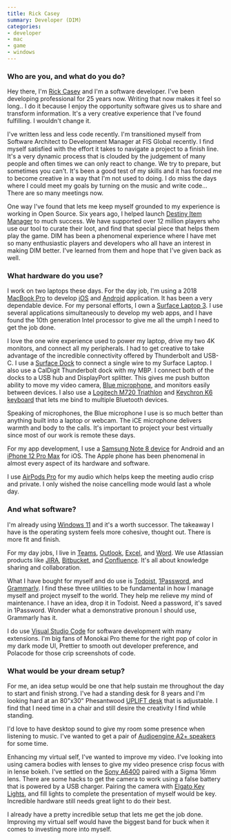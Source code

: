 ```yaml
---
title: Rick Casey
summary: Developer (DIM)
categories:
- developer
- mac
- game
- windows
---
```


### Who are you, and what do you do?

Hey there, I'm [Rick Casey](https://twitter.com/RickCasey "Rick's Twitter account.") and I'm a software developer. I've been developing professional for 25 years now. Writing that now makes it feel so long.. I do it because I enjoy the opportunity software gives us to share and transform information. It's a very creative experience that I've found fulfilling. I wouldn't change it.

I've written less and less code recently. I'm transitioned myself from Software Architect to Development Manager at FIS Global recently. I find myself satisfied with the effort it takes to navigate a project to a finish line. It's a very dynamic process that is clouded by the judgement of many people and often times we can only react to change. We try to prepare, but sometimes you can't. It's been a good test of my skills and it has forced me to become creative in a way that I'm not used to doing. I do miss the days where I could meet my goals by turning on the music and write code... There are so many meetings now.

One way I've found that lets me keep myself grounded to my experience is working in Open Source. Six years ago, I helped launch [Destiny Item Manager][dim] to much success. We have supported over 12 million players who use our tool to curate their loot, and find that special piece that helps them play the game. DIM has been a phenomenal experience where I have met so many enthusiastic players and developers who all have an interest in making DIM better. I've learned from them and hope that I've given back as well.

### What hardware do you use?

I work on two laptops these days. For the day job, I'm using a 2018 [MacBook Pro][macbook-pro] to develop [iOS][] and [Android][] application. It has been a very dependable device. For my personal efforts, I own a [Surface Laptop 3][surface-laptop-3]. I use several applications simultaneously to develop my web apps, and I have found the 10th generation Intel processor to give me all the umph I need to get the job done.

I love the one wire experience used to power my laptop, drive my two 4K monitors, and connect all my peripherals. I had to get creative to take advantage of the incredible connectivity offered by Thunderbolt and USB-C. I use a [Surface Dock][surface-dock] to connect a single wire to my Surface Laptop. I also use a CalDigit Thunderbolt dock with my MBP. I connect both of the docks to a USB hub and DisplayPort splitter. This gives me push button ability to move my video camera, [Blue microphone][snowball-ice], and monitors easily between devices. I also use a [Logitech M720 Triathlon][m720-triathlon] and [Keychron K6 keyboard][k6] that lets me bind to multiple Bluetooth devices.

Speaking of microphones, the Blue microphone I use is so much better than anything built into a laptop or webcam. The iCE microphone delivers warmth and body to the calls. It's important to project your best virtually since most of our work is remote these days.

For my app development, I use a [Samsung Note 8 device][galaxy-note-8] for Android and an [iPhone 12 Pro Max][iphone-12-pro-max] for iOS. The Apple phone has been phenomenal in almost every aspect of its hardware and software.

I use [AirPods Pro][airpods-pro] for my audio which helps keep the meeting audio crisp and private. I only wished the noise cancelling mode would last a whole day.

### And what software?

I'm already using [Windows 11][windows-11] and it's a worth successor. The takeaway I have is the operating system feels more cohesive, thought out. There is more fit and finish.

For my day jobs, I live in [Teams][], [Outlook][], [Excel][], and [Word][]. We use Atlassian products like [JIRA][], [Bitbucket][], and [Confluence][]. It's all about knowledge sharing and collaboration.

What I have bought for myself and do use is [Todoist][], [1Password][], and [Grammarly][]. I find these three utilities to be fundamental in how I manage myself and project myself to the world. They help me relieve my mind of maintenance. I have an idea, drop it in Todoist. Need a password, it's saved in 1Password. Wonder what a demonstrative pronoun I should use, Grammarly has it. 

I do use [Visual Studio Code][visual-studio-code] for software development with many extensions. I'm big fans of Monokai Pro theme for the right pop of color in my dark mode UI, Prettier to smooth out developer preference, and Polacode for those crip screenshots of code.

### What would be your dream setup?

For me, an idea setup would be one that help sustain me throughout the day to start and finish strong. I've had a standing desk for 8 years and I'm looking hard at an 80"x30" Phesantwood [UPLIFT desk][uplift] that is adjustable. I find that I need time in a chair and still desire the creativity I find while standing.

I'd love to have desktop sound to give my room some presence when listening to music. I've wanted to get a pair of [Audioengine A2+ speakers][a2-plus] for some time.

Enhancing my virtual self, I've wanted to improve my video. I've looking into using camera bodies with lenses to give my video presence crisp focus with in lense bokeh. I've settled on the [Sony A6400][a6400] paired with a Sigma 16mm lens. There are some hacks to get the camera to work using a false battery that is powered by a USB charger. Pairing the camera with [Elgato Key Lights][key-light], and fill lights to complete the presentation of myself would be key. Incredible hardware still needs great light to do their best. 

I already have a pretty incredible setup that lets me get the job done. Improving my virtual self would have the biggest band for buck when it comes to investing more into myself.

[1password]: https://1password.com "Password management software for Mac OS X."
[a2-plus]: https://audioengineusa.com/shop/factory-refurbished/a2-powered-speakers-refurbished/ "Desktop speakers."
[a6400]: https://www.sony.com/electronics/interchangeable-lens-cameras/ilce-6400 "A 24.2 megapixel mirrorless camera."
[airpods-pro]: https://www.apple.com/airpods-pro/ "In-ear headphones."
[android]: https://developers.google.com/android/?csw=1 "A mobile phone platform."
[bitbucket]: https://bitbucket.org/ "A source code hosting service."
[confluence]: https://www.atlassian.com/software/confluence "Collaborative wiki software."
[dim]: https://destinyitemmanager.com/ "A tool for managing gear within Destiny 2."
[excel]: https://products.office.com/en-us/excel "A spreadsheet application."
[galaxy-note-8]: https://en.wikipedia.org/wiki/Samsung_Galaxy_Note_8 "A 6.3 inch Android phone."
[grammarly]: https://www.grammarly.com/ "A writing and grammar service."
[ios]: https://www.apple.com/ios/ios-10/ "A mobile operating system."
[iphone-12-pro-max]: https://en.wikipedia.org/wiki/IPhone_12_Pro "A 6.7 inch iOS phone."
[jira]: https://www.atlassian.com/software/jira "Issue/project tracking software."
[k6]: https://www.keychron.com/products/keychron-k6-wireless-mechanical-keyboard "A wireless mechanical keyboard."
[key-light]: https://www.elgato.com/en/key-light "A light."
[m720-triathlon]: https://www.logitech.com/en-us/product/m720-triathlon?crid=7 "A wireless multi-device mouse."
[macbook-pro]: https://www.apple.com/macbook-pro/ "A laptop."
[outlook]: https://products.office.com/en-us/outlook/email-and-calendar-software-microsoft-outlook "An email, calendar and contact software suite."
[snowball-ice]: https://www.bluemic.com/en-us/products/snowball-ice/ "A USB microphone."
[surface-dock]: https://www.microsoft.com/en-us/p/surface-dock/8qrh2npz0s0p?activetab=pivot%3aoverviewtab "A docking station for Surface computers."
[surface-laptop-3]: https://en.wikipedia.org/wiki/Surface_Laptop_3 "A PC laptop."
[teams]: https://www.microsoft.com/en-us/microsoft-teams/group-chat-software "A team collaboration service."
[todoist]: https://todoist.com/ "A to-do service."
[uplift]: https://www.upliftdesk.com/ "A standing desk."
[visual-studio-code]: https://code.visualstudio.com/ "A development IDE."
[windows-11]: https://en.wikipedia.org/wiki/Windows_11 "An operating system."
[word]: https://products.office.com/en-us/word "A document editor."
